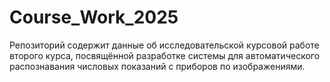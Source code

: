 # Course_Work_2025
Репозиторий содержит данные об исследовательской курсовой работе второго курса, посвящённой разработке системы для автоматического распознавания числовых показаний с приборов по изображениями.
